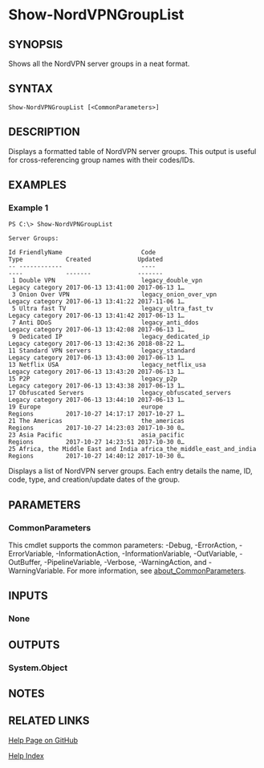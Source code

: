 ﻿---
external help file: NordVPN-Servers-help.xml
Module Name: NordVPN-Servers
online version: https://github.com/TheFreeman193/NordVPN-Servers/blob/master/docs/Show-NordVPNGroupList.md
schema: 2.0.0
---

# Show-NordVPNGroupList

## SYNOPSIS
Shows all the NordVPN server groups in a neat format.

## SYNTAX

```
Show-NordVPNGroupList [<CommonParameters>]
```

## DESCRIPTION
Displays a formatted table of NordVPN server groups.
This output is useful for cross-referencing group names with their codes/IDs.

## EXAMPLES

### Example 1
```
PS C:\> Show-NordVPNGroupList

Server Groups:

Id FriendlyName                      Code                             Type            Created             Updated
-- ------------                      ----                             ----            -------             -------
 1 Double VPN                        legacy_double_vpn                Legacy category 2017-06-13 13:41:00 2017-06-13 1…
 3 Onion Over VPN                    legacy_onion_over_vpn            Legacy category 2017-06-13 13:41:22 2017-11-06 1…
 5 Ultra fast TV                     legacy_ultra_fast_tv             Legacy category 2017-06-13 13:41:42 2017-06-13 1…
 7 Anti DDoS                         legacy_anti_ddos                 Legacy category 2017-06-13 13:42:08 2017-06-13 1…
 9 Dedicated IP                      legacy_dedicated_ip              Legacy category 2017-06-13 13:42:36 2018-08-22 1…
11 Standard VPN servers              legacy_standard                  Legacy category 2017-06-13 13:43:00 2017-06-13 1…
13 Netflix USA                       legacy_netflix_usa               Legacy category 2017-06-13 13:43:20 2017-06-13 1…
15 P2P                               legacy_p2p                       Legacy category 2017-06-13 13:43:38 2017-06-13 1…
17 Obfuscated Servers                legacy_obfuscated_servers        Legacy category 2017-06-13 13:44:10 2017-06-13 1…
19 Europe                            europe                           Regions         2017-10-27 14:17:17 2017-10-27 1…
21 The Americas                      the_americas                     Regions         2017-10-27 14:23:03 2017-10-30 0…
23 Asia Pacific                      asia_pacific                     Regions         2017-10-27 14:23:51 2017-10-30 0…
25 Africa, the Middle East and India africa_the_middle_east_and_india Regions         2017-10-27 14:40:12 2017-10-30 0…
```

Displays a list of NordVPN server groups.
Each entry details the name, ID, code, type, and creation/update dates of the group.

## PARAMETERS

### CommonParameters
This cmdlet supports the common parameters: -Debug, -ErrorAction, -ErrorVariable, -InformationAction, -InformationVariable, -OutVariable, -OutBuffer, -PipelineVariable, -Verbose, -WarningAction, and -WarningVariable. For more information, see [about_CommonParameters](http://go.microsoft.com/fwlink/?LinkID=113216).

## INPUTS

### None
## OUTPUTS

### System.Object
## NOTES

## RELATED LINKS

[Help Page on GitHub](https://github.com/TheFreeman193/NordVPN-Servers/blob/master/docs/Show-NordVPNGroupList.md)

[Help Index]()

